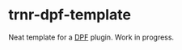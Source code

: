 # trnr-dpf-template

Neat template for a [DPF](https://github.com/DISTRHO/DPF) plugin. Work in progress.
